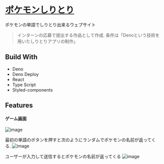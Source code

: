 # [ポケモンしりとり](https://kurakke-shiritori-deno.deno.dev/)
ポケモンの単語でしりとり出来るウェブサイト
>インターンの応募で提出する作品として作成. 条件は「Denoという技術を用いたしりとりアプリの制作」
## Build With
- Deno
- Deno Deploy
- React
- Type Script
- Styled-components
## Features
#### ゲーム画面
![image](https://user-images.githubusercontent.com/84614038/180245773-1138e7ce-9cf0-4680-ac8b-89cd41abd76b.png)

最初の単語のボタンを押すと次のようにランダムでポケモンの名前が返ってくる.
![image](https://user-images.githubusercontent.com/84614038/180245987-65bd4bac-9382-44d0-9f3d-4829a8a5989f.png)

ユーザーが入力して送信するとポケモンの名前が返ってくる
![image](https://user-images.githubusercontent.com/84614038/180248501-1d475f81-cf21-4f53-8b31-88a05c9111dc.png)
